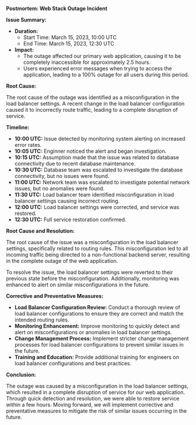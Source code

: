 **Postmortem: Web Stack Outage Incident**

**Issue Summary:**

- **Duration:**  
  - Start Time: March 15, 2023, 10:00 UTC
  - End Time: March 15, 2023, 12:30 UTC
- **Impact:**  
  - The outage affected our primary web application, causing it to be completely inaccessible for approximately 2.5 hours.
  - Users experienced error messages when trying to access the application, leading to a 100% outage for all users during this period.

**Root Cause:**

The root cause of the outage was identified as a misconfiguration in the load balancer settings. A recent change in the load balancer configuration caused it to incorrectly route traffic, leading to a complete disruption of service.

**Timeline:**

- **10:00 UTC:** Issue detected by monitoring system alerting on increased error rates.
- **10:05 UTC:** Enginner noticed the alert and began investigation.
- **10:15 UTC:** Assumption made that the issue was related to database connectivity due to recent database maintenance.
- **10:30 UTC:** Database team was escalated to investigate the database connectivity, but no issues were found.
- **11:00 UTC:** Network team was escalated to investigate potential network issues, but no anomalies were found.
- **11:30 UTC:** Load balancer team identified misconfiguration in load balancer settings causing incorrect routing.
- **12:00 UTC:** Load balancer settings were corrected, and service was restored.
- **12:30 UTC:** Full service restoration confirmed.

**Root Cause and Resolution:**

The root cause of the issue was a misconfiguration in the load balancer settings, specifically related to routing rules. This misconfiguration led to all incoming traffic being directed to a non-functional backend server, resulting in the complete outage of the web application.

To resolve the issue, the load balancer settings were reverted to their previous state before the misconfiguration. Additionally, monitoring was enhanced to alert on similar misconfigurations in the future.

**Corrective and Preventative Measures:**

- **Load Balancer Configuration Review:** Conduct a thorough review of load balancer configurations to ensure they are correct and match the intended routing rules.
- **Monitoring Enhancement:** Improve monitoring to quickly detect and alert on misconfigurations or anomalies in load balancer settings.
- **Change Management Process:** Implement stricter change management processes for load balancer configurations to prevent similar issues in the future.
- **Training and Education:** Provide additional training for engineers on load balancer configurations and best practices.

**Conclusion:**

The outage was caused by a misconfiguration in the load balancer settings, which resulted in a complete disruption of service for our web application. Through quick detection and resolution, we were able to restore service within a few hours. Moving forward, we will implement corrective and preventative measures to mitigate the risk of similar issues occurring in the future.

